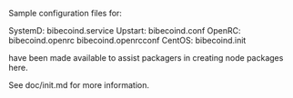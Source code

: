 Sample configuration files for:

SystemD: bibecoind.service
Upstart: bibecoind.conf
OpenRC:  bibecoind.openrc
         bibecoind.openrcconf
CentOS:  bibecoind.init

have been made available to assist packagers in creating node packages here.

See doc/init.md for more information.

